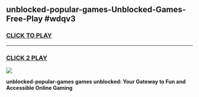 
## unblocked-popular-games-Unblocked-Games-Free-Play #wdqv3
<h3>
<a href="https://us.freeplayer.one?title=unblocked-popular-games&ref=9M">CLICK TO PLAY</a></h3>
<hr>

<h3>
<a href="https://us.freeplayer.one?title=unblocked-popular-games&ref=9M">CLICK 2 PLAY</a>
  
</h3>

<a href="https://us.freeplayer.one?title=unblocked-popular-games&ref=9M"><img src="https://clearcache.store/games.png"></a>


**unblocked-popular-games games unblocked: Your Gateway to Fun and Accessible Online Gaming**
